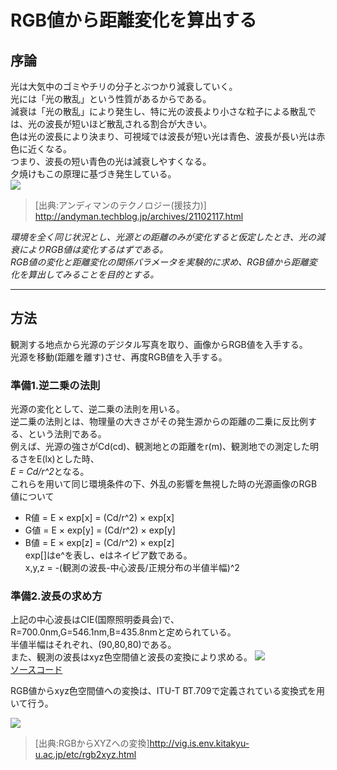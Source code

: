 

# RGB値から距離変化を算出する
## 序論
光は大気中のゴミやチリの分子とぶつかり減衰していく。    
光には「光の散乱」という性質があるからである。  
減衰は「光の散乱」により発生し、特に光の波長より小さな粒子による散乱では、光の波長が短いほど散乱される割合が大きい。  
色は光の波長により決まり、可視域では波長が短い光は青色、波長が長い光は赤色に近くなる。  
つまり、波長の短い青色の光は減衰しやすくなる。  
夕焼けもこの原理に基づき発生している。  
![](2021-03-13-22-48-12.png)  

>[出典:アンディマンのテクノロジー(援技力)]   http://andyman.techblog.jp/archives/21102117.html 


*環境を全く同じ状況とし、光源との距離のみが変化すると仮定したとき、光の減衰によりRGB値は変化するはずである。*  
*RGB値の変化と距離変化の関係パラメータを実験的に求め、RGB値から距離変化を算出してみることを目的とする。*  
***
## 方法
観測する地点から光源のデジタル写真を取り、画像からRGB値を入手する。  
光源を移動(距離を離す)させ、再度RGB値を入手する。  

### 準備1.逆二乗の法則  
光源の変化として、逆二乗の法則を用いる。  
逆二乗の法則とは、物理量の大きさがその発生源からの距離の二乗に反比例する、という法則である。  
例えば、光源の強さがCd(cd)、観測地との距離をr(m)、観測地での測定した明るさをE(lx)とした時、  
*E = Cd/r^2*となる。  
これらを用いて同じ環境条件の下、外乱の影響を無視した時の光源画像のRGB値について  
* R値 = E × exp[x]  = (Cd/r^2) × exp[x] 
* G値 = E × exp[y]  = (Cd/r^2) × exp[y] 
* B値 = E × exp[z]  = (Cd/r^2) × exp[z]     
exp[]はe^を表し、eはネイピア数である。    
x,y,z = -(観測の波長-中心波長/正規分布の半値半幅)^2 

### 準備2.波長の求め方
上記の中心波長はCIE(国際照明委員会)で、R=700.0nm,G=546.1nm,B=435.8nmと定められている。  
半値半幅はそれぞれ、(90,80,80)である。  
また、観測の波長はxyz色空間値と波長の変換により求める。 
![](2021-03-14-18-01-24.png)   
[ソースコード](https://github.com/sobotka/blender/blob/3076d95ba441cd32706a27d18922a30f8fd28b8a/intern/cycles/kernel/svm/svm_wavelength.h) 

RGB値からxyz色空間値への変換は、ITU-T BT.709で定義されている変換式を用いて行う。  

![](2021-03-14-17-53-20.png)
>[出典:RGBからXYZへの変換]http://vig.is.env.kitakyu-u.ac.jp/etc/rgb2xyz.html  


